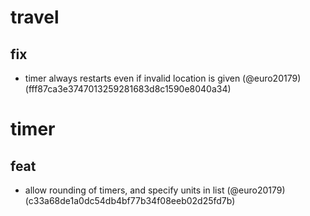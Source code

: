 # travel

## fix

* timer always restarts even if invalid location is given (@euro20179) (fff87ca3e3747013259281683d8c1590e8040a34)


# timer

## feat

* allow rounding of timers, and specify units in list (@euro20179) (c33a68de1a0dc54db4bf77b34f08eeb02d25fd7b)


